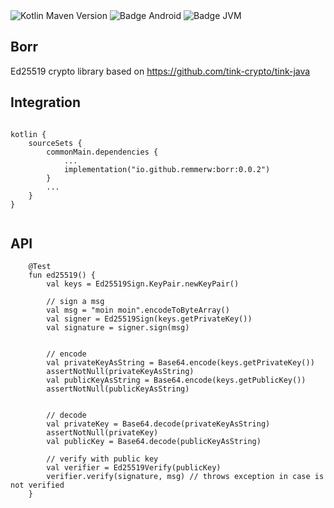 <div>
    <div>
        <img src="https://img.shields.io/maven-central/v/io.github.remmerw/borr" alt="Kotlin Maven Version" />
        <img src="https://img.shields.io/badge/Platform-Android-brightgreen.svg?logo=android" alt="Badge Android" />
        <!--img src="https://img.shields.io/badge/Platform-iOS%20%2F%20macOS-lightgrey.svg?logo=apple" alt="Badge iOS" /-->
        <img src="https://img.shields.io/badge/Platform-JVM-8A2BE2.svg?logo=openjdk" alt="Badge JVM" />
    </div>
</div>

## Borr
Ed25519 crypto library based on https://github.com/tink-crypto/tink-java

## Integration

```
    
kotlin {
    sourceSets {
        commonMain.dependencies {
            ...
            implementation("io.github.remmerw:borr:0.0.2")
        }
        ...
    }
}
    
```

## API

```
    @Test
    fun ed25519() {
        val keys = Ed25519Sign.KeyPair.newKeyPair()

        // sign a msg
        val msg = "moin moin".encodeToByteArray()
        val signer = Ed25519Sign(keys.getPrivateKey())
        val signature = signer.sign(msg)


        // encode
        val privateKeyAsString = Base64.encode(keys.getPrivateKey())
        assertNotNull(privateKeyAsString)
        val publicKeyAsString = Base64.encode(keys.getPublicKey())
        assertNotNull(publicKeyAsString)


        // decode
        val privateKey = Base64.decode(privateKeyAsString)
        assertNotNull(privateKey)
        val publicKey = Base64.decode(publicKeyAsString)

        // verify with public key
        val verifier = Ed25519Verify(publicKey)
        verifier.verify(signature, msg) // throws exception in case is not verified
    }
```






